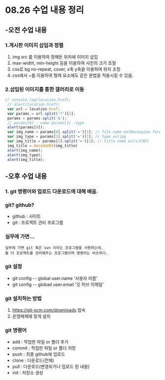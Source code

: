 # 08.26 수업 내용 정리

## -오전 수업 내용

### 1.게시판 이미지 삽입과 정렬
<ol>
    <li>img src 를 이용하여 정해둔 위치에 이미지 삽입</li>
    <li> max-width, min-height 등을 이용하여 사진의 크기 조절 </li>
    <li>css로 bg no-repeat, cover, x축 y축을 이용하여 위치 조정</li>
    <li>css에서 ~를 이용하여 형제 요소에도 같은 문법을 적용시킬 수 있음.</li>
</ol>

### 2.삽입된 이미지를 통한 갤러리로 이동
```javascript
// console.log(location.href);
 // alert(location.href);
 var url = location.href;
 var params = url.split('?')[1];
 params = params.split('&');  
 // params[0] - name params[1] -type
 alert(params[0]);
 var img_name = params[0].split('=')[1]; // file name ex)Norwagian forest cat
 var img_type = params[1].split('=')[1]; // type ex)jpg
 var img_title = params[2].split('=')[1]; // title name ex)노르웨이 
 img_title = decodeURI(img_title)
 alert(img_name);
 alert(img_type);
 alert(img_title);
```

## -오후 수업 내용

### 1. git 명령어와 업로드 다운로드에 대해 배움.

### git? github?
- github : 사이트
- git : 프로젝트 관리 프로그램

### 실무에 가면...
    실무에 가면 git 혹은 svn 이라는 프로그램을 사용하는데,
    둘 다 프로젝트를 관리해주는 프로그램이며 명령어는 비슷하다.

### git 설정
- git config -- global user.name '사용자 이름'
- git config -- globad user.email '깃 허브 이메일'

### git 설치하는 방법
1. https://git-scm.com/downloads 접속
2. 운영체제에 맞게 설치

### git 명령어
- add : 작업한 파일 or 폴더 추가
- commit : 작업한 파일 or 폴더 저장
- push : 최종 github에 업로드
- clone : 다운로드(전체)
- pull : 다운로드(변경되거나 업로드 된 내용)
- init : 저장소 생성

<!-- init -> add -> commit -> push 순 -->
